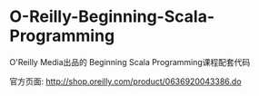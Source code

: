 # O-Reilly-Beginning-Scala-Programming

O'Reilly Media出品的 Beginning Scala Programming课程配套代码

官方页面:
http://shop.oreilly.com/product/0636920043386.do
